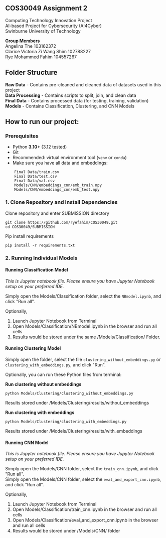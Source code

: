 ## COS30049 Assignment 2
Computing Technology Innovation Project<br>
AI-based Project for Cybersecurity (AI4Cyber)<br>
Swinburne University of Technology

**Group Members**<br>
Angelina The 103162372<br>
Clarice Victoria Zi Wang Shim 102788227<br>
Rye Mohammed Fahim 104557267 

## Folder Structure<br>
**Raw Data** - Contains pre-cleaned and cleaned data of datasets used in this project<br>
**Data Processing** - Contains scripts to split, join, and clean data<br>
**Final Data** - Contains processed data (for testing, training, validation)<br>
**Models** - Contains Classification, Clustering, and CNN Models

## How to run our project:
### Prerequisites
- Python **3.10+** (3.12 tested)
- Git
- Recommended: virtual environment tool (`venv` or `conda`)
- Make sure you have all data and embeddings:
```
    Final Data/train.csv
    Final Data/test.csv
    Final Data/val.csv
    Models/CNN/embeddings_cnn/emb_train.npy
    Models/CNN/embeddings_cnn/emb_test.npy
```

### 1. Clone Repository and Install Dependencies
Clone repository and enter SUBMISSION directory
```
git clone https://github.com/ryefahim/COS30049.git
cd COS30049/SUBMISSION
```

Pip install requirements
```
pip install -r requirements.txt
```

### 2. Running Individual Models

#### Running Classification Model
*This is Jupyter notebook file. Please ensure you have Jupyter Notebook setup on your preferred IDE.*

Simply open the Models/Classification folder, select the ```NBmodel.ipynb```, and click "Run all". 

Optionally, 
1. Launch Jupyter Notebook from Terminal
2. Open Models/Classification/NBmodel.ipynb in the browser and run all cells
3. Results would be stored under the same /Models/Classification/ Folder. 


#### Running Clustering Model
Simply open the folder, select the file ```clustering_without_embeddings.py``` or ```clustering_with_embeddings.py```, and click "Run". 

Optionally, you can run these Python files from terminal:

**Run clustering without embeddings**
```
python Models/Clustering/clustering_without_embeddings.py
```
Results stored under /Models/Clustering/results/without_embeddings

**Run clustering with embeddings**
```
python Models/Clustering/clustering_with_embeddings.py
```
Results stored under /Models/Clustering/results/with_embeddings


#### Running CNN Model
*This is Jupyter notebook file. Please ensure you have Jupyter Notebook setup on your preferred IDE.*

Simply open the Models/CNN folder, select the ```train_cnn.ipynb```, and click "Run all". <br>
Simply open the Models/CNN folder, select the ```eval_and_export_cnn.ipynb```, and click "Run all". 

Optionally, 
1. Launch Jupyter Notebook from Terminal
2. Open Models/Classification/train_cnn.ipynb in the browser and run all cells
3. Open Models/Classification/eval_and_export_cnn.ipynb in the browser and run all cells
4. Results would be stored under /Models/CNN/ folder

